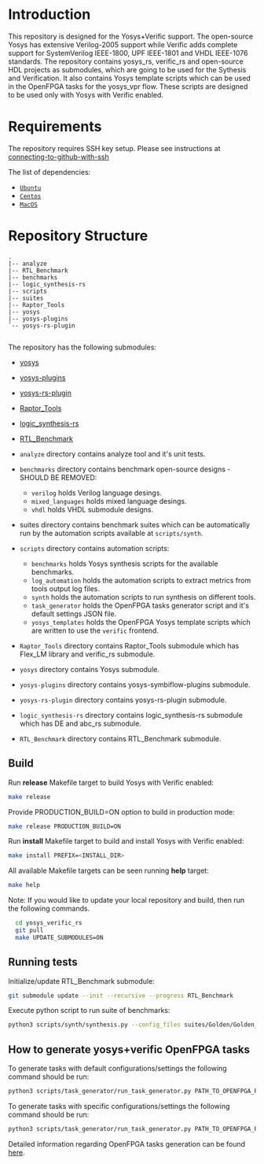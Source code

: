 # Introduction
This repository is designed for the Yosys+Verific support. The open-source Yosys has extensive Verilog-2005 support while Verific adds complete support for SystemVerilog IEEE-1800, UPF IEEE-1801 and VHDL IEEE-1076 standards. 
The repository contains yosys_rs, verific_rs and open-source HDL projects as submodules, which are going to be used for the Sythesis and Verification. It also contains Yosys template scripts which can be used in the OpenFPGA tasks for the yosys_vpr flow. These scripts are designed to be used only with Yosys with Verific enabled.

# Requirements
The repository requires SSH key setup. Please see instructions at [connecting-to-github-with-ssh](https://docs.github.com/en/authentication/connecting-to-github-with-ssh)

The list of dependencies:
 * [`Ubuntu`](.github/scripts/install_ubuntu_dependencies_build.sh)
 * [`Centos`](.github/scripts/install_centos_dependencies_build.sh)
 * [`MacOS`](.github/scripts/install_macos_dependencies_build.sh)

# Repository Structure
```
.
|-- analyze
|-- RTL_Benchmark
|-- benchmarks
|-- logic_synthesis-rs
|-- scripts
|-- suites
|-- Raptor_Tools
|-- yosys
|-- yosys-plugins
`-- yosys-rs-plugin
    
```

The repository has the following submodules:
 - [yosys](https://github.com/RapidSilicon/yosys_rs.git) 
 - [yosys-plugins](https://github.com/SymbiFlow/yosys-f4pga-plugins.git) 
 - [yosys-rs-plugin](https://github.com/RapidSilicon/yosys-rs-plugin.git) 
 - [Raptor_Tools](git@github.com:RapidSilicon/Raptor_Tools.git)
 - [logic_synthesis-rs](https://github.com/RapidSilicon/logic_synthesis-rs.git) 
 - [RTL_Benchmark](https://github.com/RapidSilicon/RTL_Benchmark.git)

- `analyze` directory contains analyze tool and it's unit tests.
- `benchmarks` directory contains benchmark open-source designs - SHOULD BE REMOVED:
  - `verilog` holds Verilog language desings.
  - `mixed_languages` holds mixed language desings.
  - `vhdl` holds VHDL submodule designs.
- suites directory contains benchmark suites which can be automatically run by the automation scripts available at `scripts/synth`.
- `scripts` directory contains automation scripts: 
  - `benchmarks` holds Yosys synthesis scripts for the available benchmarks.
  - `log_automation` holds the automation scripts to extract metrics from tools output log files.
  - `synth` holds the automation scripts to run synthesis on different tools.
  - `task_generator` holds the OpenFPGA tasks generator script and it's default settings JSON file. 
  - `yosys_templates` holds the OpenFPGA Yosys template scripts which are written to use the `verific` frontend.
- `Raptor_Tools` directory contains Raptor_Tools submodule which has Flex_LM library and verific_rs submodule.
- `yosys` directory contains Yosys submodule.
- `yosys-plugins` directory contains yosys-symbiflow-plugins submodule.
- `yosys-rs-plugin` directory contains yosys-rs-plugin submodule.
- `logic_synthesis-rs` directory contains logic_synthesis-rs submodule which has DE and abc_rs submodule.
- `RTL_Benchmark` directory contains RTL_Benchmark submodule.

## Build
Run **release** Makefile target to build Yosys with Verific enabled:
```bash
make release
```
Provide PRODUCTION_BUILD=ON option to build in production mode:
```bash
make release PRODUCTION_BUILD=ON
```
Run **install** Makefile target to build and install Yosys with Verific enabled:
```bash
make install PREFIX=<INSTALL_DIR>
```
All available Makefile targets can be seen running **help** target:
```bash
make help
```

Note: If you would like to update your local repository and build, then run the following commands.

```bash
  cd yosys_verific_rs
  git pull
  make UPDATE_SUBMODULES=ON
```

## Running tests
Initialize/update RTL_Benchmark submodule:
```bash
git submodule update --init --recursive --progress RTL_Benchmark
```
Execute python script to run suite of benchmarks:
```bash
python3 scripts/synth/synthesis.py --config_files suites/Golden/Golden_synth_rs_ade_with_bram_with_dsp.json
```


## How to generate yosys+verific OpenFPGA tasks
To generate tasks with default configurations/settings the following command should be run:
```bash
python3 scripts/task_generator/run_task_generator.py PATH_TO_OPENFPGA_ROOT --debug
```
To generate tasks with specific configurations/settings the following command should be run:
```bash
python3 scripts/task_generator/run_task_generator.py PATH_TO_OPENFPGA_ROOT --settings_file SPECIFIC_SETTINGS.json --debug
```
Detailed information regarding OpenFPGA tasks generation can be found [here](https://github.com/RapidSilicon/yosys_verific_rs/blob/main/scripts/task_generator/README.md).
